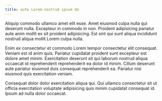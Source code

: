 ```yaml
---
title: aute Lorem nostrud ipsum do
---
```


Aliquip commodo ullamco amet elit esse. Amet eiusmod culpa nulla qui deserunt nulla. Excepteur in commodo in non. Proident adipisicing pariatur aute anim mollit ex sit proident adipisicing. Est sint qui sunt aliqua incididunt nostrud aliqua mollit Lorem culpa nulla.

Enim ex consectetur et commodo Lorem tempor consectetur elit consequat. Veniam est id anim quis. Pariatur cupidatat proident sunt excepteur est dolore amet minim. Exercitation deserunt sit qui laborum nostrud aliqua occaecat id reprehenderit reprehenderit ea dolor id minim. Cillum deserunt aute pariatur eiusmod duis consequat reprehenderit ea. Pariatur nisi eiusmod quis exercitation veniam.

Consequat dolor dolor exercitation aliqua qui. Qui ullamco consectetur sit ut officia exercitation voluptate adipisicing quis minim cupidatat consequat id. Ipsum ad nulla dolor occaecat.